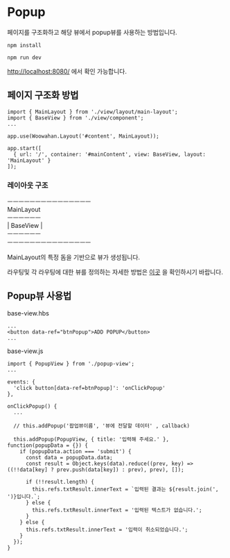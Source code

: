 # Popup

페이지를 구조화하고 해당 뷰에서 popup뷰를 사용하는 방법입니다.

```
npm install

npm run dev
```

[http://localhost:8080/](http://localhost:8080/) 에서 확인 가능합니다.


## 페이지 구조화 방법

```
import { MainLayout } from './view/layout/main-layout';
import { BaseView } from './view/component';
...

app.use(Woowahan.Layout('#content', MainLayout));

app.start([
  { url: '/', container: '#mainContent', view: BaseView, layout: 'MainLayout' }
]);
```

### 레이아웃 구조
ㅡㅡㅡㅡㅡㅡㅡㅡㅡㅡㅡㅡㅡㅡㅡ<br/>
MainLayout
<br/>
ㅡㅡㅡㅡㅡㅡ<br/>
| BaseView |<br/>
ㅡㅡㅡㅡㅡㅡ
<br/>
ㅡㅡㅡㅡㅡㅡㅡㅡㅡㅡㅡㅡㅡㅡㅡ

MainLayout의 특정 돔을 기반으로 뷰가 생성됩니다.

라우팅및 각 라우팅에 대한 뷰를 정의하는 자세한 방법은 [이곳]() 을 확인하시기 바랍니다.

## Popup뷰 사용법

base-view.hbs
```
...
<button data-ref="btnPopup">ADD POPUP</button>
...
```

base-view.js
```
import { PopupView } from './popup-view';
...

events: {
  'click button[data-ref=btnPopup]': 'onClickPopup'
},

onClickPopup() {
  ...

  // this.addPopup('팝업뷰이름', '뷰에 전달할 데이터' , callback)

  this.addPopup(PopupView, { title: '입력해 주세요.' }, function(popupData = {}) {
    if (popupData.action === 'submit') {
      const data = popupData.data;
      const result = Object.keys(data).reduce((prev, key) => ((!!data[key] ? prev.push(data[key]) : prev), prev), []);

      if (!!result.length) {
        this.refs.txtResult.innerText = `입력된 결과는 ${result.join(', ')}입니다.`;
      } else {
        this.refs.txtResult.innerText = '입력된 텍스트가 없습니다.';
      }
    } else {
      this.refs.txtResult.innerText = '입력이 취소되었습니다.';
    }
  });
}


```
